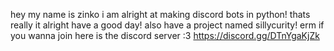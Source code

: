 hey my name is zinko
i am alright at making discord bots in python!
thats really it
alright have a good day!
also have a project named sillycurity! erm if you wanna join here is the discord server :3 https://discord.gg/DTnYgaKjZk
